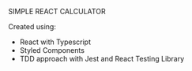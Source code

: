 SIMPLE REACT CALCULATOR

Created using:

- React with Typescript
- Styled Components
- TDD approach with Jest and React Testing Library

